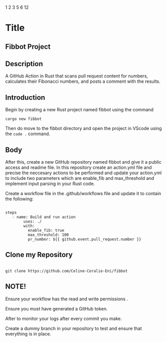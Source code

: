 1 2 3 5  6 
12
# Title

## Fibbot Project

## Description 

A GitHub Action in Rust that scans pull request content for numbers, calculates their Fibonacci numbers, and posts a comment with the results. 

## Introduction 

 Begin by creating a new Rust project named fibbot using the command
 
 ```
 cargo new fibbot
```

Then do move to the fibbot directory and open the project in VScode using the ```code .``` command.

## Body

After this, create a new GitHub repository named fibbot and give it a public access and readme file. In this repository create an action.yml file and precise the neccesary actions to be performed and update your action.yml to include two parameters which are enable_fib and max_threshold and implement input parsing in your Rust code.

Create a workflow file in the .github/workflows file and update it to contain the following:

```

steps
   - name: Build and run action
        uses: ./
        with:
          enable_fib: true
          max_threshold: 100
          pr_number: ${{ github.event.pull_request.number }}

```

## Clone my Repository

```

git clone https://github.com/Celine-Coralie-Eni/fibbot

```

## NOTE!

Ensure your workflow has the read and write permissions .

Ensure you must have generated a GitHub token.

After to monitor your logs after every commit you make.

Create a dummy branch in your repository to test and ensure that everything is in place.






